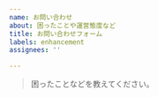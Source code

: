 ```yaml
---
name: お問い合わせ
about: 困ったことや運営態度など
title: お問い合わせフォーム
labels: enhancement
assignees: ''

---
```


> 困ったことなどを教えてください。


